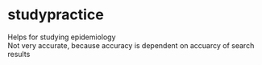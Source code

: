 # studypractice
Helps for studying epidemiology 
<br> Not very accurate, because accuracy is dependent on accuarcy of search results

